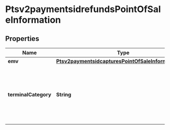 
# Ptsv2paymentsidrefundsPointOfSaleInformation

## Properties
Name | Type | Description | Notes
------------ | ------------- | ------------- | -------------
**emv** | [**Ptsv2paymentsidcapturesPointOfSaleInformationEmv**](Ptsv2paymentsidcapturesPointOfSaleInformationEmv.md) |  |  [optional]
**terminalCategory** | **String** | Indicates the type of terminal.   Possible values: - &#x60;AFD&#x60;: Automated Fuel Dispenser  |  [optional]



